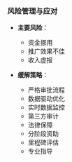 ### 风险管理与应对

- **主要风险**：
  - 资金挪用
  - 推广效果不佳
  - 收入虚报

- **缓解策略**：
  - 严格审批流程
  - 数据驱动优化
  - 实时数据监控
  - 第三方审计
  - 法律保障
  - 分阶段资助
  - 里程碑评估
  - 专业指导

